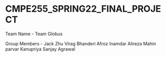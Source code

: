 # CMPE255_SPRING22_FINAL_PROJECT

Team Name - Team Globus

Group Members -
Jack Zhu
Virag Bhanderi
Afroz Inamdar
Alireza Mahin parvar
Kanupriya Sanjay Agrawal
